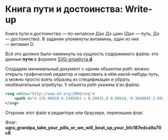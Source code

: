 # Книга пути и достоинства: Write-up

Книга пути и достоинства — по-китайски Дао Дэ цзин (Дао — путь, Дэ — достоинство). В задании упомянуты витамины, один из них — витамин D.

Всё это должно было намекнуть на сущность содержимого файла: это данные **пути** в формате [SVG-атрибута **d**](https://developer.mozilla.org/en-US/docs/Web/SVG/Attribute/d).

Создадим минимальный документ с одним объектом _path_: можно открыть графический редактор и нарисовать в нём какой-нибудь путь, а можно просто взять образец из спецификации и убрать необязательные атрибуты. У объекта _path_ укажем _d_ из файла:

```xml
<svg xmlns="http://www.w3.org/2000/svg">
    <path d="m 176.06939,6.1349363 c 0.59631,0 0.98918,-0.3648043 1.05934,-0.8418562 h -0.41392 ..." />
</svg>
```

Откроем этот файл в редакторе или браузере, перепишем флаг.

Флаг: **ugra_grandpa_take_your_pills_or_we_will_beat_up_your_bfc187edca9a70c8**
